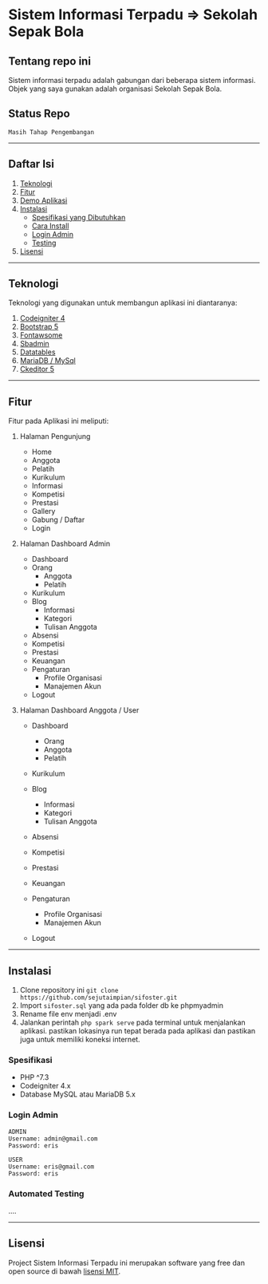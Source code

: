 # Sistem Informasi Terpadu => Sekolah Sepak Bola

## Tentang repo ini

Sistem informasi terpadu adalah gabungan dari beberapa sistem informasi. Objek yang saya gunakan adalah organisasi Sekolah Sepak Bola.

## Status Repo

`Masih Tahap Pengembangan`

<hr>

## Daftar Isi

1. [Teknologi](#teknologi)
2. [Fitur](#fitur)
3. [Demo Aplikasi](#demo-aplikasi)
4. [Instalasi](#instalasi)
   - [Spesifikasi yang Dibutuhkan](#spesifikasi)
   - [Cara Install](#cara-install)
   - [Login Admin](#cara-install)
   - [Testing](#automated-testing)
5. [Lisensi](#license)

<hr>

## Teknologi

Teknologi yang digunakan untuk membangun aplikasi ini diantaranya:

1. [Codeigniter 4](https://codeigniter.com/)
2. [Bootstrap 5](https://getbootstrap.com/)
3. [Fontawsome](https://fontawesome.com/)
4. [Sbadmin](https://github.com/startbootstrap/startbootstrap-sb-admin)
5. [Datatables](https://datatables.net/)
6. [MariaDB / MySql](https://mariadb.org/)
7. [Ckeditor 5](https://ckeditor.com/)

<hr>

## Fitur

Fitur pada Aplikasi ini meliputi:

1. Halaman Pengunjung

   - Home
   - Anggota
   - Pelatih
   - Kurikulum
   - Informasi
   - Kompetisi
   - Prestasi
   - Gallery
   - Gabung / Daftar
   - Login

2. Halaman Dashboard Admin

   - Dashboard
   - Orang
     - Anggota
     - Pelatih
   - Kurikulum
   - Blog
     - Informasi
     - Kategori
     - Tulisan Anggota
   - Absensi
   - Kompetisi
   - Prestasi
   - Keuangan
   - Pengaturan
     - Profile Organisasi
     - Manajemen Akun
   - Logout

3. Halaman Dashboard Anggota / User

   - Dashboard

     - Orang
     - Anggota
     - Pelatih

   - Kurikulum
   - Blog

     - Informasi
     - Kategori
     - Tulisan Anggota

   - Absensi
   - Kompetisi
   - Prestasi
   - Keuangan
   - Pengaturan

     - Profile Organisasi
     - Manajemen Akun

   - Logout

<hr>

## Instalasi

1. Clone repository ini `git clone https://github.com/sejutaimpian/sifoster.git`
2. Import `sifoster.sql` yang ada pada folder db ke phpmyadmin
3. Rename file env menjadi .env
4. Jalankan perintah `php spark serve` pada terminal untuk menjalankan aplikasi. pastikan lokasinya run tepat berada pada aplikasi dan pastikan juga untuk memiliki koneksi internet.

### Spesifikasi

- PHP ^7.3
- Codeigniter 4.x
- Database MySQL atau MariaDB 5.x

### Login Admin

```
ADMIN
Username: admin@gmail.com
Password: eris

USER
Username: eris@gmail.com
Password: eris
```

### Automated Testing

....

<hr>

## Lisensi

Project Sistem Informasi Terpadu ini merupakan software yang free dan open source di bawah [lisensi MIT](LICENSE).
